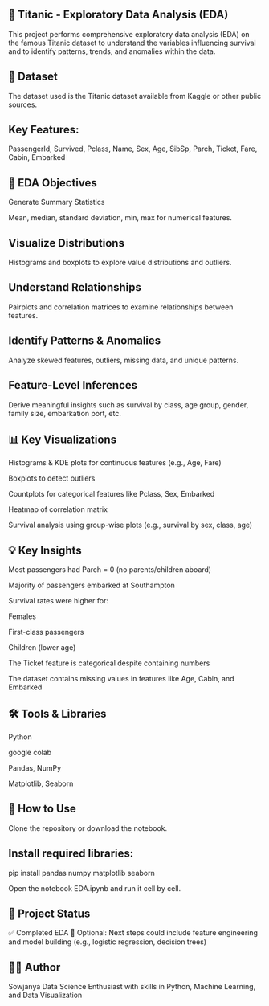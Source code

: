 ## 🚢 Titanic - Exploratory Data Analysis (EDA)
This project performs comprehensive exploratory data analysis (EDA) on the famous Titanic dataset to understand the variables influencing survival and to identify patterns, trends, and anomalies within the data.

## 📁 Dataset
The dataset used is the Titanic dataset available from Kaggle or other public sources.

## Key Features:
PassengerId, Survived, Pclass, Name, Sex, Age, SibSp, Parch, Ticket, Fare, Cabin, Embarked

## 🧪 EDA Objectives
Generate Summary Statistics

Mean, median, standard deviation, min, max for numerical features.

## Visualize Distributions

Histograms and boxplots to explore value distributions and outliers.

## Understand Relationships

Pairplots and correlation matrices to examine relationships between features.

## Identify Patterns & Anomalies

Analyze skewed features, outliers, missing data, and unique patterns.

## Feature-Level Inferences

Derive meaningful insights such as survival by class, age group, gender, family size, embarkation port, etc.

## 📊 Key Visualizations
Histograms & KDE plots for continuous features (e.g., Age, Fare)

Boxplots to detect outliers

Countplots for categorical features like Pclass, Sex, Embarked

Heatmap of correlation matrix

Survival analysis using group-wise plots (e.g., survival by sex, class, age)

## 💡 Key Insights
Most passengers had Parch = 0 (no parents/children aboard)

Majority of passengers embarked at Southampton

Survival rates were higher for:

Females

First-class passengers

Children (lower age)

The Ticket feature is categorical despite containing numbers

The dataset contains missing values in features like Age, Cabin, and Embarked

## 🛠 Tools & Libraries
Python

google colab

Pandas, NumPy

Matplotlib, Seaborn

## 📂 How to Use
Clone the repository or download the notebook.

## Install required libraries:
pip install pandas numpy matplotlib seaborn

Open the notebook EDA.ipynb and run it cell by cell.

## 📌 Project Status
✅ Completed EDA
🚧 Optional: Next steps could include feature engineering and model building (e.g., logistic regression, decision trees)

## 👩‍💻 Author
Sowjanya
Data Science Enthusiast with skills in Python, Machine Learning, and Data Visualization

